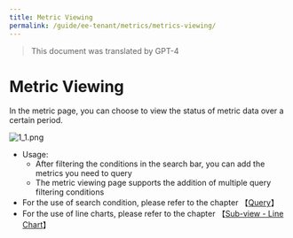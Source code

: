 ```yaml
---
title: Metric Viewing
permalink: /guide/ee-tenant/metrics/metrics-viewing/
---
```


> This document was translated by GPT-4

# Metric Viewing

In the metric page, you can choose to view the status of metric data over a certain period.

![1_1.png](https://yunshan-guangzhou.oss-cn-beijing.aliyuncs.com/pub/pic/20230921650bb6c5e5970.png)

- Usage:
  - After filtering the conditions in the search bar, you can add the metrics you need to query
  - The metric viewing page supports the addition of multiple query filtering conditions
- For the use of search condition, please refer to the chapter 【[Query](../query/overview/)】
- For the use of line charts, please refer to the chapter 【[Sub-view - Line Chart](../dashboard/panel/line/)】
